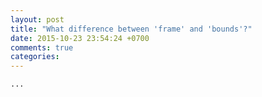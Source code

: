```yaml
---
layout: post
title: "What difference between 'frame' and 'bounds'?"
date: 2015-10-23 23:54:24 +0700
comments: true
categories: 
---
```

```...```